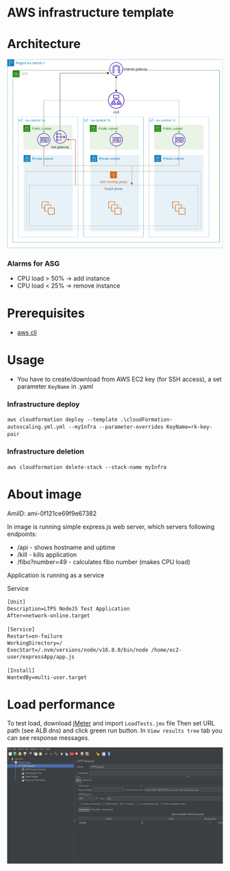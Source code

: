 # AWS infrastructure template

# Architecture
![](architecture.png)

### Alarms for ASG
- CPU load > 50% -> add instance
- CPU load < 25% -> remove instance


# Prerequisites
- [aws cli](https://aws.amazon.com/cli/)

# Usage
- You have to create/download from AWS EC2 key (for SSH access), a set parameter `KeyName` in .yaml

### Infrastructure deploy
`aws cloudformation deploy --template .\cloudFormation-autoscaling.yml.yml --myInfra --parameter-overrides KeyName=rk-key-pair`

### Infrastructure deletion
`aws cloudformation delete-stack --stack-name myInfra`


# About image
AmiID: ami-0f121ce69f9e67382

In image is running simple express.js web server, which servers following endpoints:
- /api - shows hostname and uptime
- /kill - kills application
- /fibo?number=49 - calculates fibo number (makes CPU load)

Application is running as a service

Service
```
[Unit]
Description=LTPS NodeJS Test Application
After=network-online.target

[Service]
Restart=on-failure
WorkingDirectory=/
ExecStart=/.nvm/versions/node/v16.8.0/bin/node /home/ec2-user/expressApp/app.js

[Install]
WantedBy=multi-user.target
```

# Load performance
To test load, download [jMeter](https://jmeter.apache.org/) and import `LoadTests.jmx` file
Then set URL path (see ALB dns) and click green run button. In `View results tree` tab  you can see response messages.

![](jmeter.png)
